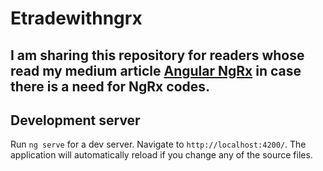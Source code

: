 # Etradewithngrx

## I am sharing this repository for readers whose read my medium article [Angular NgRx](https://medium.com/@krgzahmetsalih/angular-ngrx-19576a219a12) in case there is a need for NgRx codes.


## Development server

Run `ng serve` for a dev server. Navigate to `http://localhost:4200/`. The application will automatically reload if you change any of the source files.
